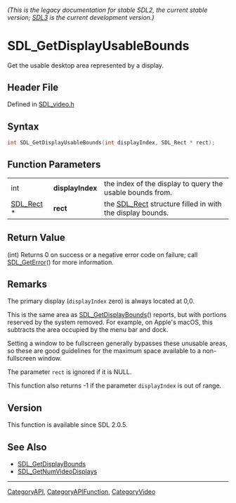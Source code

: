 ###### (This is the legacy documentation for stable SDL2, the current stable version; [SDL3](https://wiki.libsdl.org/SDL3/) is the current development version.)
# SDL_GetDisplayUsableBounds

Get the usable desktop area represented by a display.

## Header File

Defined in [SDL_video.h](https://github.com/libsdl-org/SDL/blob/SDL2/include/SDL_video.h)

## Syntax

```c
int SDL_GetDisplayUsableBounds(int displayIndex, SDL_Rect * rect);
```

## Function Parameters

|                        |                  |                                                                       |
| ---------------------- | ---------------- | --------------------------------------------------------------------- |
| int                    | **displayIndex** | the index of the display to query the usable bounds from.             |
| [SDL_Rect](SDL_Rect) * | **rect**         | the [SDL_Rect](SDL_Rect) structure filled in with the display bounds. |

## Return Value

(int) Returns 0 on success or a negative error code on failure; call
[SDL_GetError](SDL_GetError)() for more information.

## Remarks

The primary display (`displayIndex` zero) is always located at 0,0.

This is the same area as [SDL_GetDisplayBounds](SDL_GetDisplayBounds)()
reports, but with portions reserved by the system removed. For example, on
Apple's macOS, this subtracts the area occupied by the menu bar and dock.

Setting a window to be fullscreen generally bypasses these unusable areas,
so these are good guidelines for the maximum space available to a
non-fullscreen window.

The parameter `rect` is ignored if it is NULL.

This function also returns -1 if the parameter `displayIndex` is out of
range.

## Version

This function is available since SDL 2.0.5.

## See Also

- [SDL_GetDisplayBounds](SDL_GetDisplayBounds)
- [SDL_GetNumVideoDisplays](SDL_GetNumVideoDisplays)

----
[CategoryAPI](CategoryAPI), [CategoryAPIFunction](CategoryAPIFunction), [CategoryVideo](CategoryVideo)

